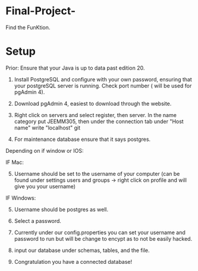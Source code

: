# Final-Project-
Find the FunKtion. 

# Setup

Prior: 
Ensure that your Java is up to data past edition 20. 


1. Install PostgreSQL and configure with your own password, ensuring that your postgreSQL server is running. Check port number ( will be used for pgAdmin 4). 

2. Download pgAdmin 4, easiest to download through the website. 

3. Right click on servers and select register, then server. In the name category put JEEMM305, then under the connection tab under "Host name" write "localhost" git 

4. For maintenance database ensure that it says postgres. 

Depending on if window or IOS: 

IF Mac: 

5. Username should be set to the username of your computer (can be found under settings users and groups -> right click on profile and will give you your username)

IF Windows: 

5. Username should be postgres as well. 

6. Select a password. 

7. Currently under our config.properties you can set your username and password to run but will be change to encypt as to not be easily hacked.

8. input our database under schemas, tables, and the file. 

9. Congratulation you have a connected database! 

